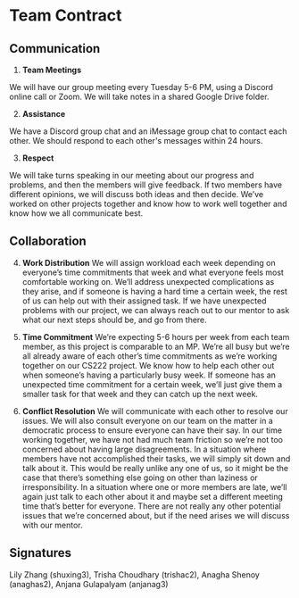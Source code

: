 # Team Contract

## Communication
1. **Team Meetings** 

We will have our group meeting every Tuesday 5-6 PM, using a Discord online call or Zoom. We will take notes in a shared Google Drive folder. 

2. **Assistance** 

We have a Discord group chat and an iMessage group chat to contact each other. We should respond to each other's messages within 24 hours. 

3. **Respect** 

We will take turns speaking in our meeting about our progress and problems, and then the members will give feedback. If two members have different opinions, we will discuss both ideas and then decide. We’ve worked on other projects together and know how to work well together and know how we all communicate best. 

## Collaboration

4. **Work Distribution** 
We will assign workload each week depending on everyone’s time commitments that week and what everyone feels most comfortable working on. We’ll address unexpected complications as they arise, and if someone is having a hard time a certain week, the rest of us can help out with their assigned task. If we have unexpected problems with our project, we can always reach out to our mentor to ask what our next steps should be, and go from there. 

5. **Time Commitment** 
We’re expecting 5-6 hours per week from each team member, as this project is comparable to an MP. We’re all busy but we’re all already aware of each other’s time commitments as we’re working together on our CS222 project. We know how to help each other out when someone’s having a particularly busy week. If someone has an unexpected time commitment for a certain week, we’ll just give them a smaller task for that week and they can catch up the next week. 

6. **Conflict Resolution** 
We will communicate with each other to resolve our issues. We will also consult everyone on our team on the matter in a democratic process to ensure everyone can have their say. In our time working together, we have not had much team friction so we’re not too concerned about having large disagreements. In a situation where members have not accomplished their tasks, we will simply sit down and talk about it. This would be really unlike any one of us, so it might be the case that there’s something else going on other than laziness or irresponsibility. In a situation where one or more members are late, we’ll again just talk to each other about it and maybe set a different meeting time that’s better for everyone. There are not really any other potential issues that we’re concerned about, but if the need arises we will discuss with our mentor. 


## Signatures

Lily Zhang (shuxing3), Trisha Choudhary (trishac2), Anagha Shenoy (anaghas2), Anjana Gulapalyam (anjanag3)

